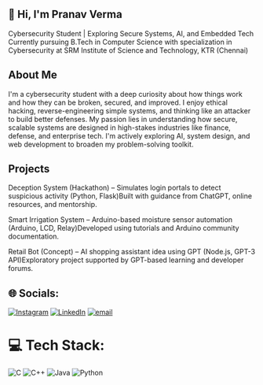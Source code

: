 
 ## 👋  Hi, I'm Pranav Verma

Cybersecurity Student | Exploring Secure Systems, AI, and Embedded Tech\
Currently pursuing B.Tech in Computer Science with specialization in Cybersecurity at SRM Institute of Science and Technology, KTR (Chennai)

## About Me

I'm a cybersecurity student with a deep curiosity about how things work and how they can be broken, secured, and improved. I enjoy ethical hacking, reverse-engineering simple systems, and thinking like an attacker to build better defenses. My passion lies in understanding how secure, scalable systems are designed in high-stakes industries like finance, defense, and enterprise tech. I'm actively exploring AI, system design, and web development to broaden my problem-solving toolkit.




## Projects

Deception System (Hackathon) – Simulates login portals to detect suspicious activity (Python, Flask)Built with guidance from ChatGPT, online resources, and mentorship.

Smart Irrigation System – Arduino-based moisture sensor automation (Arduino, LCD, Relay)Developed using tutorials and Arduino community documentation.

Retail Bot (Concept) – AI shopping assistant idea using GPT (Node.js, GPT-3 API)Exploratory project supported by GPT-based learning and developer forums.

## 🌐 Socials:
[![Instagram](https://img.shields.io/badge/Instagram-%23E4405F.svg?logo=Instagram&logoColor=white)](https://instagram.com/cds.pranav) [![LinkedIn](https://img.shields.io/badge/LinkedIn-%230077B5.svg?logo=linkedin&logoColor=white)](https://www.linkedin.com/in/pranav-verma-7a6286334) [![email](https://img.shields.io/badge/Email-D14836?logo=gmail&logoColor=white)](mailto:vermapranav727@gmail.com) 

# 💻 Tech Stack:
![C](https://img.shields.io/badge/c-%2300599C.svg?style=flat&logo=c&logoColor=white) ![C++](https://img.shields.io/badge/c++-%2300599C.svg?style=flat&logo=c%2B%2B&logoColor=white) ![Java](https://img.shields.io/badge/java-%23ED8B00.svg?style=flat&logo=openjdk&logoColor=white) ![Python](https://img.shields.io/badge/python-3670A0?style=flat&logo=python&logoColor=ffdd54)
